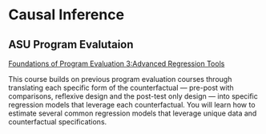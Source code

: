 
<!-- README.md is generated from README.Rmd. Please edit that file -->

# Causal Inference

## ASU Program Evalutaion

[Foundations of Program Evaluation 3:Advanced Regression
Tools](https://asuonline.asu.edu/online-degree-programs/graduate/program-evaluation-and-data-analytics-ms/)

This course builds on previous program evaluation courses through
translating each specific form of the counterfactual — pre-post with
comparisons, reflexive design and the post-test only design — into
specific regression models that leverage each counterfactual. You will
learn how to estimate several common regression models that leverage
unique data and counterfactual specifications.
